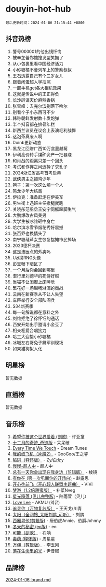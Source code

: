 # douyin-hot-hub

`最后更新时间：2024-01-06 21:15:44 +0800`

## 抖音热榜

1. 警号000001的他出镜忏悔
1. 被辛芷蕾郑恺撞发型笑拥了
1. 从小包裹里看中国经济活力
1. 小砂糖橘不舍列车上的警察叔叔
1. 王石透露自己有个三岁女儿
1. 跟着闲蛋超人学拍照
1. 一部手机get各大相机效果
1. 这就是传说中的正正得负
1. 长沙辟谣天价麻辣香锅
1. 张雪峰：去完尔滨别落下哈尔
1. 别看个子小东西可不少
1. 韩称朝鲜发射数十发炮弹
1. 半个抖音都在排骨年糕
1. 新西兰议员在议会上表演毛利战舞
1. 这泡茶真废人啊
1. Doinb更新动态
1. 黑龙江回赠广西10万盒蔓越莓
1. 伊利高价转手煤矿资产一把暴赚
1. 和肖战的距离只差一个回头
1. 考试和作弊之间选择了求孔子
1. 2024浙江省高考首考启幕
1. 武侠男主之抓鸡少年
1. 狗子：第一次这么烦一个人
1. 鸣龙少年大结局
1. 伊拉克：准备赶走在伊美军
1. 男生街上遇班主任撒腿就跑
1. 关晓彤范丞丞王安宇同框跺脚生气
1. 大鹏爆改古风美男
1. 大学生被冰锥砸中身亡
1. 哈尔滨冰雪节烟花秀好震撼
1. 张百乔也换情头了
1. 南宁糖葫芦女生恢复摆摊市民捧场
1. 2023德杯决赛
1. 这是法医点的外卖吗
1. Uzi换RNG头像
1. 彭昱畅下暗区了
1. 一个月后你会回到哪里
1. 潜行里刘德华的死侍好燃
1. 当猫不让闺蜜上床睡觉
1. 繁花好一场酣畅淋漓的商战
1. 云南在新赛季从不让人失望
1. 车臣举行安全部队阅兵
1. S34新赛季
1. 每一句解说都在意料之外
1. 刘维拒绝了徐怀钰的通话
1. 西安开始出手邀请小金豆了
1. 相亲相爱合唱接力
1. 哈工大迎接小砂糖橘
1. 冰城左右哥兔子舞军训现场
1. 如果猫狗拟人化

## 明星榜

暂无数据

## 直播榜

暂无数据

## 音乐榜

1. [希望你被这个世界爱着 (副歌)](https://sf86-cdn-tos.douyinstatic.com/obj/tos-cn-ve-2774/oUHCmWQfZlE3QQBKBeD8rCFLpJzPgCpImhsxMt) - 许亚童
1. [十二月的奇迹_奇迹版](https://sf6-cdn-tos.douyinstatic.com/obj/tos-cn-ve-2774/oMslvA9FBzGMGHnyUuoiiUjtIAXfMz6tzwByW8) - 呆呆破
1. [Every Time We Touch](https://sf6-cdn-tos.douyinstatic.com/obj/tos-cn-ve-2774/ogN6lUKQeBBfEVhIOMikG1CcJjugxk1tztZyhP) - Dream Tunes
1. [我的纸飞机（片段2）](https://sf86-cdn-tos.douyinstatic.com/obj/tos-cn-ve-2774/oM2ZrKcg2CD5AeRB2gkeXOFB1IxAGJdZPazYHf) - GooGoo/王之睿
1. [陷阱（释怀版）](https://sf86-cdn-tos.douyinstatic.com/obj/tos-cn-ve-2774/oE8C21LeZrzKLDFfQYgMzx4GAIHageG5IzayY7) - Zy/白允y
1. [慢慢-颜人中](https://sf86-cdn-tos.douyinstatic.com/obj/tos-cn-ve-2774/ocjHNfBXdBxQNC8ZGAeoLMFTUgtBg8bkExunDC) - 颜人中
1. [总有一天你会出现在我身边（剪辑版）](https://sf3-cdn-tos.douyinstatic.com/obj/tos-cn-ve-2774/oMLsHwhWW7CYoAhoWB9EXUQIzNBsfAJxpAoxCU) - 棱镜
1. [有你在 (第一次见面你的开场白)](https://sf86-cdn-tos.douyinstatic.com/obj/tos-cn-ve-2774/oAthrQ3ClJBfI57uBoFEgNDYtNCZ0TSYQQfxQ0) - 赵露思
1. [开心往前飞（开心超人联盟主题曲）](https://sf6-cdn-tos.douyinstatic.com/obj/tos-cn-ve-2774/9d8fb7c82cf1421fb93a9fe925275e0a) - VIVI
1. [梦游（1.2倍甜蜜版）](https://sf6-cdn-tos.douyinstatic.com/obj/tos-cn-ve-2774/o4gyAUm8hwufoEABmwVIiQtHsFuGzAEEWtNMzo) - 补菜Nveg
1. [星光降落 (贝儿完整版)](https://sf86-cdn-tos.douyinstatic.com/obj/tos-cn-ve-2774/okwB9hAwyAtsFFkFBzAX1hOOfQuIoMNs0W2Mwr) - 陆雨萱（贝儿）
1. [Love Lee](https://sf3-cdn-tos.douyinstatic.com/obj/tos-cn-ve-2774/o05GbkJGbCBTdDnMtB0fwOYgkeZp23vrWQDQBS) - AKMU (악뮤)
1. [追寻你（万物复苏版）](https://sf86-cdn-tos.douyinstatic.com/obj/tos-cn-ve-2774/oYeAZJsbjIDit9APmBg8u6uDUQnHmoCf3gbo74) - 王天戈/川青
1. [太阳（全网搜_太阳刘鹏_可听）](https://sf86-cdn-tos.douyinstatic.com/obj/tos-cn-ve-2774/ogWbyIQnlBFImVbeDocRdCIYtBHlbJXgfZMvgz) - 刘鹏
1. [西厢寻他(剪辑版)](https://sf6-cdn-tos.douyinstatic.com/obj/tos-cn-ve-2774/oUsAVfAQKlRNxEv5qxvIB8o5qmIWUcXbzJKJhw) - 唐伯虎Annie、伯爵Johnny
1. [冬天的秘密 (en版)](https://sf3-cdn-tos.douyinstatic.com/obj/tos-cn-ve-2774/okIuMHDdzyf3FjGK4Lphe1vfHcQaPIHAg0Z4CR) - en
1. [可能（副歌）](https://sf86-cdn-tos.douyinstatic.com/obj/tos-cn-ve-2774/cde1731888894259b333569393c2fb51) - 程响
1. [毒药 (释怀版)](https://sf86-cdn-tos.douyinstatic.com/obj/tos-cn-ve-2774/oYILMEAzspdZBIzy4frJNB8ZHPHWAhiwowd4Ad) - 周星星
1. [万疆（剪辑版）](https://sf86-cdn-tos.douyinstatic.com/obj/tos-cn-ve-2774/ooG7oVgFlDTelKCjCsTTobQvbdtj1BBQXnfZd8) - 李玉刚
1. [落在生命里的光](https://sf6-cdn-tos.douyinstatic.com/obj/tos-cn-ve-2774/d9ffa8c090124ea58bb10df9b510c01d) - 尹昔眠

## 品牌榜

[2024-01-06-brand.md](2024-01-06-brand.md)
